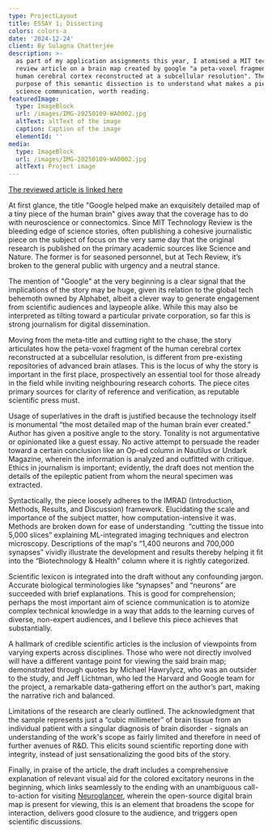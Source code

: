 ```yaml
---
type: ProjectLayout
title: ESSAY 1; Dissecting
colors: colors-a
date: '2024-12-24'
client: By Sulagna Chatterjee
description: >-
  as part of my application assignments this year, I atomised a MIT technology
  review article on a brain map created by google "a peta-voxel fragment of the
  human cerebral cortex reconstructed at a subcellular resolution". The only
  purpose of this semantic dissection is to understand what makes a piece of
  science communication, worth reading.
featuredImage:
  type: ImageBlock
  url: /images/IMG-20250109-WA0002.jpg
  altText: altText of the image
  caption: Caption of the image
  elementId: ''
media:
  type: ImageBlock
  url: /images/IMG-20250109-WA0002.jpg
  altText: Project image
---
```



[The reviewed article is linked here](https://www.technologyreview.com/2024/05/09/1092223/google-map-cubic-millimeter-human-brain/)

At first glance, the title "Google helped make an exquisitely detailed map of a tiny piece of the human brain" gives away that the coverage has to do with neuroscience or connectomics. Since MIT Technology Review is the bleeding edge of science stories, often publishing a cohesive journalistic piece on the subject of focus on the very same day that the original research is published on the primary academic sources like Science and Nature. The former is for seasoned personnel, but at Tech Review, it’s broken to the general public with urgency and a neutral stance.

The mention of "Google" at the very beginning is a clear signal that the implications of the story may be huge, given its relation to the global tech behemoth owned by Alphabet, albeit a clever way to generate engagement from scientific audiences and laypeople alike. While this may also be interpreted as tilting toward a particular private corporation, so far this is strong journalism for digital dissemination.

Moving from the meta-title and cutting right to the chase, the story articulates how the peta-voxel fragment of the human cerebral cortex reconstructed at a subcellular resolution, is different from pre-existing repositories of advanced brain atlases. This is the locus of why the story is important in the first place, prospectively an essential tool for those already in the field while inviting neighbouring research cohorts. The piece cites primary sources for clarity of reference and verification, as reputable scientific press must.

Usage of superlatives in the draft is justified because the technology itself is monumental “the most detailed map of the human brain ever created.” Author has given a positive angle to the story. Tonality is not argumentative or opinionated like a guest essay. No active attempt to persuade the reader toward a certain conclusion like an Op-ed column in Nautilus or Undark Magazine, wherein the information is analyzed and outfitted with critique. Ethics in journalism is important; evidently, the draft does not mention the details of the epileptic patient from whom the neural specimen was extracted.

Syntactically, the piece loosely adheres to the IMRAD (Introduction, Methods, Results, and Discussion) framework. Elucidating the scale and importance of the subject matter, how computation-intensive it was. Methods are broken down for ease of understanding  “cutting the tissue into 5,000 slices” explaining ML-integrated imaging techniques and electron microscopy. Descriptions of the map's “1,400 neurons and 700,000 synapses” vividly illustrate the development and results thereby helping it fit into the “Biotechnology & Health” column where it is rightly categorized.

Scientific lexicon is integrated into the draft without any confounding jargon. Accurate biological terminologies like “synapses” and “neurons” are succeeded with brief explanations. This is good for comprehension; perhaps the most important aim of science communication is to atomize complex technical knowledge in a way that adds to the learning curves of diverse, non-expert audiences, and I believe this piece achieves that substantially.

A hallmark of credible scientific articles is the inclusion of viewpoints from varying experts across disciplines. Those who were not directly involved will have a different vantage point for viewing the said brain map; demonstrated through quotes by Michael Hawrylycz, who was an outsider to the study, and Jeff Lichtman, who led the Harvard and Google team for the project, a remarkable data-gathering effort on the author’s part, making the narrative rich and balanced.

Limitations of the research are clearly outlined. The acknowledgment that the sample represents just a “cubic millimeter” of brain tissue from an individual patient with a singular diagnosis of brain disorder - signals an understanding of the work's scope as fairly limited and therefore in need of further avenues of R\&D. This elicits sound scientific reporting done with integrity, instead of just sensationalizing the good bits of the story.

Finally, in praise of the article, the draft includes a comprehensive explanation of relevant visual aid for the colored excitatory neurons in the beginning, which links seamlessly to the ending with an unambiguous call-to-action for visiting [Neuroglancer](https://h01-release.storage.googleapis.com/landing.html), wherein the open-source digital brain map is present for viewing, this is an element that broadens the scope for interaction, delivers good closure to the audience, and triggers open scientific discussions.





